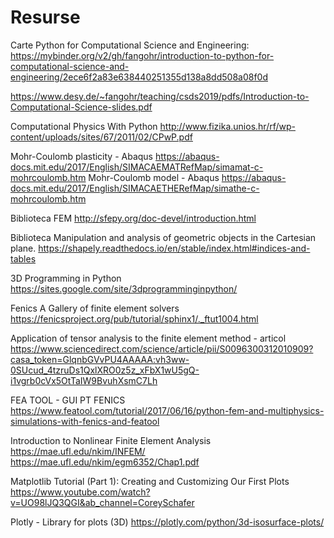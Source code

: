 # Resurse

Carte Python for Computational Science and Engineering:
https://mybinder.org/v2/gh/fangohr/introduction-to-python-for-computational-science-and-engineering/2ece6f2a83e638440251355d138a8dd508a08f0d

https://www.desy.de/~fangohr/teaching/csds2019/pdfs/Introduction-to-Computational-Science-slides.pdf

Computational Physics With Python
http://www.fizika.unios.hr/rf/wp-content/uploads/sites/67/2011/02/CPwP.pdf

Mohr-Coulomb plasticity - Abaqus
https://abaqus-docs.mit.edu/2017/English/SIMACAEMATRefMap/simamat-c-mohrcoulomb.htm
Mohr-Coulomb model - Abaqus
https://abaqus-docs.mit.edu/2017/English/SIMACAETHERefMap/simathe-c-mohrcoulomb.htm

Biblioteca FEM
http://sfepy.org/doc-devel/introduction.html

Biblioteca Manipulation and analysis of geometric objects in the Cartesian plane.
https://shapely.readthedocs.io/en/stable/index.html#indices-and-tables

3D Programming in Python
https://sites.google.com/site/3dprogramminginpython/

Fenics
A Gallery of finite element solvers
https://fenicsproject.org/pub/tutorial/sphinx1/._ftut1004.html

Application of tensor analysis to the finite element method - articol
https://www.sciencedirect.com/science/article/pii/S0096300312010909?casa_token=GlqnbGVvPU4AAAAA:vh3ww-0SUcud_4tzruDs1QxlXRO0z5z_xFbX1wU5gQ-i1vgrb0cVx5OtTaIW9BvuhXsmC7Lh

FEA TOOL - GUI PT FENICS
https://www.featool.com/tutorial/2017/06/16/python-fem-and-multiphysics-simulations-with-fenics-and-featool

Introduction to Nonlinear Finite Element Analysis
https://mae.ufl.edu/nkim/INFEM/
https://mae.ufl.edu/nkim/egm6352/Chap1.pdf

Matplotlib Tutorial (Part 1): Creating and Customizing Our First Plots
https://www.youtube.com/watch?v=UO98lJQ3QGI&ab_channel=CoreySchafer

Plotly - Library for plots (3D) 
https://plotly.com/python/3d-isosurface-plots/
